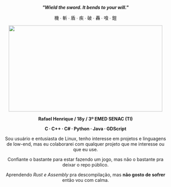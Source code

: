 <p align="center"><b><i>"Wield the sword. It bends to your will."</b></i></p>
<p align="center">機 ∙ 斬 ∙ 盾 ∙ 疾 ∙ 破 ∙ 轟 ∙ 喰 ∙ 鎧</p>
<p align="center"><img src="https://github.com/monadoenchant/monadoenchant/assets/89185603/29a03f51-1b97-4ff9-91c7-26df54322012" width="480" height="270"/></p>
<p align="center"><b>Rafael Henrique / 18y / 3º EMED SENAC (TI)</b></p>
<p align="center"><b>C ∙ C++ ∙ C# ∙ Python ∙ Java ∙ GDScript</b></p>
<p align="center">Sou usuário e entusiasta de Linux, tenho interesse em projetos e linguagens de low-end, mas eu colaborarei com qualquer projeto que me interesse ou que eu use.</p>
<p align="center">Confiante o bastante para estar fazendo um jogo, mas não o bastante pra deixar o repo público.</p>
<p align="center">Aprendendo <i>Rust e Assembly</i> pra descompilação, mas <b> não gosto de sofrer</b> então vou com calma. 

